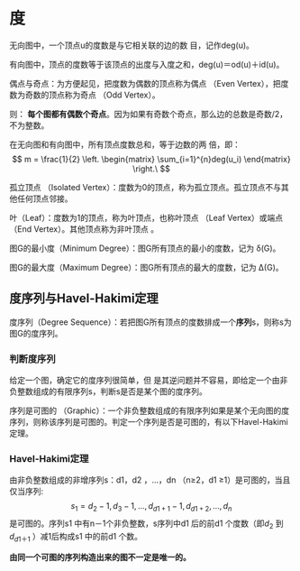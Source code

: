 # 度
无向图中，一个顶点u的度数是与它相关联的边的数
目，记作deg(u)。

有向图中，顶点的度数等于该顶点的出度与入度之和，deg(u)＝od(u)＋id(u)。

偶点与奇点：为方便起见，把度数为偶数的顶点称为偶点
（Even Vertex），把度数为奇数的顶点称为奇点 （Odd Vertex）。

则： **每个图都有偶数个奇点**。因为如果有奇数个奇点，那么边的总数是奇数/2，不为整数。

在无向图和有向图中，所有顶点度数总和，等于边数的两
倍，即：
$$
m = \frac{1}{2} \left. \begin{matrix} \sum_{i=1}^{n}deg(u_i) \end{matrix} \right.\
$$

孤立顶点 （Isolated Vertex）：度数为0的顶点，称为孤立顶点。孤立顶点不与其他任何顶点邻接。

叶（Leaf）：度数为1的顶点，称为叶顶点，也称叶顶点
（Leaf Vertex）或端点 （End Vertex）。其他顶点称为非叶顶点 。

图G的最小度（Minimum Degree）：图G所有顶点的最小的度数，记为 δ(G)。

图G的最大度（Maximum Degree）：图G所有顶点的最大的度数，记为 ∆(G)。

## 度序列与Havel-Hakimi定理
度序列（Degree Sequence）：若把图G所有顶点的度数排成一个**序列**s，则称s为图G的度序列。

### 判断度序列
给定一个图，确定它的度序列很简单，但
是其逆问题并不容易，即给定一个由非负整数组成的有限序列s，判断s是否是某个图的度序列。

序列是可图的 （Graphic）：一个非负整数组成的有限序列如果是某个无向图的度序列，则称该序列是可图的。判定一个序列是否是可图的，有以下Havel-Hakimi定理。

### Havel-Hakimi定理
由非负整数组成的非增序列s：d1，d2 ，…，dn （n≥2，d1 ≥1）是可图的，当且仅当序列:
$$ s_1 = d_2 - 1,d_3-1,...,d_{d1+1} -1,d_{d1+2},...,d_n$$
是可图的。序列s1 中有n－1个非负整数，s序列中d1 后的前d1 个度数（即$d_{2}$ 到 $d_{d1＋1}$ ）减1后构成s1 中的前d1 个数。

**由同一个可图的序列构造出来的图不一定是唯一的。**

